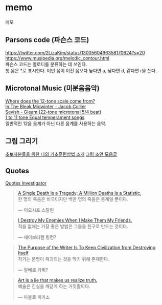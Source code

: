 # memo
메모
## Parsons code (파슨스 코드) 
https://twitter.com/2LizaKim/status/1300560496358170624?s=20  
https://www.musipedia.org/melodic_contour.html  
파슨스 코드는 멜로디를 분류하는 데 쓰인다.  
첫 음은 \*로 표시한다. 이번 음이 이전 음보다 높다면 u, 낮다면 d, 같다면 r을 쓴다.
## Microtonal Music (미분음음악)
[Where does the 12-tone scale come from?](https://www.youtube.com/watch?v=CFbG-8eYKJU)  
[In The Bleak Midwinter - Jacob Collier](https://www.youtube.com/watch?v=mPZn4x3uOac)  
[Sevish - Gleam (22-tone microtonal 5/4 beat)](https://www.youtube.com/watch?v=l9wINwlgxRU)  
[1 to 11 tone Equal temperament songs](https://www.youtube.com/watch?v=5zaiOBSQV_Q)  
일반적인 12음 음계가 아닌 다른 음계를 사용하는 음악.
## 그림 그리기
[초보자분들을 위한 나의 기초훈련방법 소개](https://www.sunmeism.com/274)
[그림 조언 모음글](https://molpoi.tistory.com/2)
## Quotes
[Quotes Investigator](https://quoteinvestigator.com/2010/05/21/death-statistic/)
> [A Single Death Is a Tragedy; A Million Deaths Is a Statistic.](https://quoteinvestigator.com/2010/05/21/death-statistic/)  
> 한 명의 죽음은 비극이지만 백만 명의 죽음은 통계일 뿐이다.
>
> &mdash; 이오시프 스탈린

> [I Destroy My Enemies When I Make Them My Friends.](https://quoteinvestigator.com/2020/05/13/make-friends/)  
> 적을 없애는 가장 좋은 방법은 그들을 친구로 만드는 것이다.
>
> &mdash; 에이브러햄 링컨?

> [The Purpose of the Writer Is To Keep Civilization from Destroying Itself](https://quoteinvestigator.com/2019/11/08/keep/)  
> 작가는 문명이 파괴되는 것을 막기 위해 존재한다.
>
> &mdash; 알베르 카뮈?

> [Art is a lie that makes us realize truth.](https://quoteinvestigator.com/2019/10/29/lie-truth/)  
> 예술은 진실을 깨닫게 하는 거짓말이다.
>
> &mdash; 파블로 피카소
